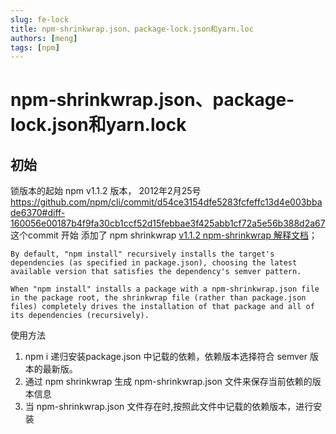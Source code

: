 ```yaml
---
slug: fe-lock
title: npm-shrinkwrap.json、package-lock.json和yarn.loc
authors: [meng]
tags: [npm]
---
```


# npm-shrinkwrap.json、package-lock.json和yarn.lock

## 初始
锁版本的起始
npm v1.1.2 版本， 2012年2月25号 https://github.com/npm/cli/commit/d54ce3154dfe5283fcfeffc13d4e003bbade6370#diff-160056e00187b4f9fa30cb1ccf52d15febbae3f425abb1cf72a5e56b388d2a67
这个commit 开始 添加了 npm shrinkwrap
[v1.1.2 npm-shrinkwrap 解释文档](https://github.com/npm/cli/blob/v1.1.2/doc/cli/shrinkwrap.md)；

```
By default, "npm install" recursively installs the target's dependencies (as specified in package.json), choosing the latest available version that satisfies the dependency's semver pattern.
```

```
When "npm install" installs a package with a npm-shrinkwrap.json file in the package root, the shrinkwrap file (rather than package.json files) completely drives the installation of that package and all of its dependencies (recursively). 
```
使用方法

1. npm i 递归安装package.json 中记载的依赖，依赖版本选择符合 semver 版本的最新版。
2. 通过 npm shrinkwrap 生成 npm-shrinkwrap.json 文件来保存当前依赖的版本信息
3. 当 npm-shrinkwrap.json 文件存在时,按照此文件中记载的依赖版本，进行安装
